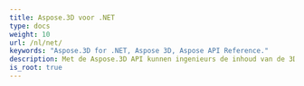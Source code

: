 ```yaml
---
title: Aspose.3D voor .NET
type: docs
weight: 10
url: /nl/net/
keywords: "Aspose.3D for .NET, Aspose 3D, Aspose API Reference."
description: Met de Aspose.3D API kunnen ingenieurs de inhoud van de 3D-documentformaten lezen, converteren, bouwen, wijzigen en controleren.
is_root: true
---
```

